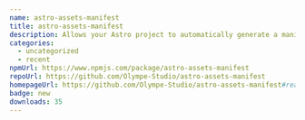 ```yaml
---
name: astro-assets-manifest
title: astro-assets-manifest
description: Allows your Astro project to automatically generate a manifest of your assets.
categories:
  - uncategorized
  - recent
npmUrl: https://www.npmjs.com/package/astro-assets-manifest
repoUrl: https://github.com/Olympe-Studio/astro-assets-manifest
homepageUrl: https://github.com/Olympe-Studio/astro-assets-manifest#readme
badge: new
downloads: 35
---
```

